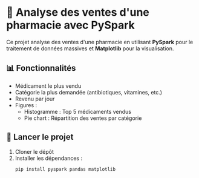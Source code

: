 # 🏥 Analyse des ventes d'une pharmacie avec PySpark

Ce projet analyse des ventes d'une pharmacie en utilisant **PySpark** pour le traitement de données massives et **Matplotlib** pour la visualisation.

## 📊 Fonctionnalités
- Médicament le plus vendu
- Catégorie la plus demandée (antibiotiques, vitamines, etc.)
- Revenu par jour
- Figures :
  - Histogramme : Top 5 médicaments vendus
  - Pie chart : Répartition des ventes par catégorie

## 🚀 Lancer le projet
1. Cloner le dépôt
2. Installer les dépendances :
   ```bash
   pip install pyspark pandas matplotlib
